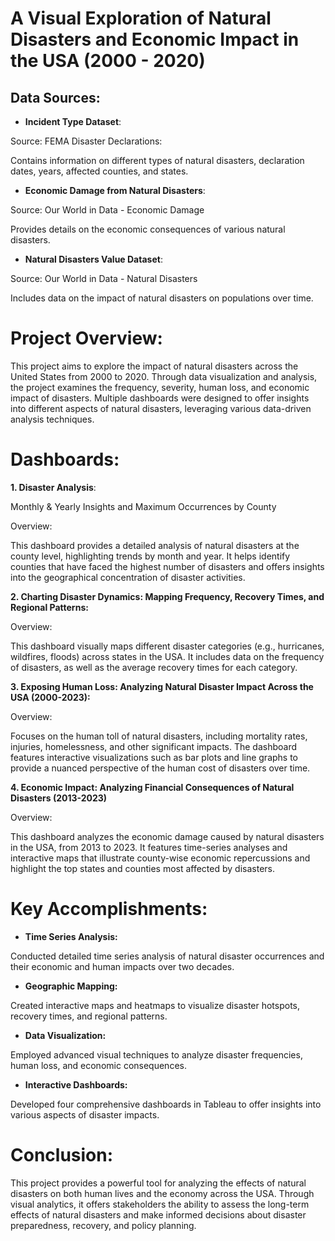
# **A Visual Exploration of Natural Disasters and Economic Impact in the USA (2000 - 2020)**

## **Data Sources**:

- **Incident Type Dataset**:

Source: FEMA Disaster Declarations:

Contains information on different types of natural disasters, declaration dates, years, affected counties, and states.

- **Economic Damage from Natural Disasters**:

Source: Our World in Data - Economic Damage

Provides details on the economic consequences of various natural disasters.

- **Natural Disasters Value Dataset**:

Source: Our World in Data - Natural Disasters

Includes data on the impact of natural disasters on populations over time.

# **Project Overview**:

This project aims to explore the impact of natural disasters across the United States from 2000 to 2020. Through data visualization and analysis, the project examines the frequency, severity, human loss, and economic impact of disasters. Multiple dashboards were designed to offer insights into different aspects of natural disasters, leveraging various data-driven analysis techniques.

# **Dashboards**:

**1. Disaster Analysis**:

Monthly & Yearly Insights and Maximum Occurrences by County
    
Overview: 

This dashboard provides a detailed analysis of natural disasters at the county level, highlighting trends by month and year. It helps identify counties that have faced the highest number of disasters and offers insights into the geographical concentration of disaster activities.

**2. Charting Disaster Dynamics: Mapping Frequency, Recovery Times, and Regional Patterns:**

Overview: 

This dashboard visually maps different disaster categories (e.g., hurricanes, wildfires, floods) across states in the USA. It includes data on the frequency of disasters, as well as the average recovery times for each category.

**3. Exposing Human Loss: Analyzing Natural Disaster Impact Across the USA (2000-2023):**

Overview: 

Focuses on the human toll of natural disasters, including mortality rates, injuries, homelessness, and other significant impacts. The dashboard features interactive visualizations such as bar plots and line graphs to provide a nuanced perspective of the human cost of disasters over time.

**4. Economic Impact: Analyzing Financial Consequences of Natural Disasters (2013-2023)**

Overview: 

This dashboard analyzes the economic damage caused by natural disasters in the USA, from 2013 to 2023. It features time-series analyses and interactive maps that illustrate county-wise economic repercussions and highlight the top states and counties most affected by disasters.

# **Key Accomplishments**:

- **Time Series Analysis:**

Conducted detailed time series analysis of natural disaster occurrences and their economic and human impacts over two decades.

- **Geographic Mapping:**

Created interactive maps and heatmaps to visualize disaster hotspots, recovery times, and regional patterns.

- **Data Visualization:**

Employed advanced visual techniques to analyze disaster frequencies, human loss, and economic consequences.

- **Interactive Dashboards:**

Developed four comprehensive dashboards in Tableau to offer insights into various aspects of disaster impacts.

# **Conclusion**:

This project provides a powerful tool for analyzing the effects of natural disasters on both human lives and the economy across the USA. Through visual analytics, it offers stakeholders the ability to assess the long-term effects of natural disasters and make informed decisions about disaster preparedness, recovery, and policy planning.
